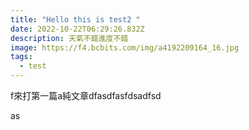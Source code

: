 ```yaml
---
title: "Hello this is test2 "
date: 2022-10-22T06:29:26.832Z
description: 天氣不錯進度不錯
image: https://f4.bcbits.com/img/a4192209164_16.jpg
tags:
  - test
---
```

f來打第一篇a純文章dfasdfasfdsadfsd

a﻿s